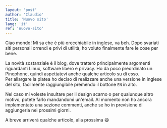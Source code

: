 ```yaml
---
layout: 'post'
author: 'Claudio'
title: 'Nuovo sito'
lang: 'it'
ref: 'nuovo-sito'
---
```


Ciao mondo! Mi sa che è più orecchiabile in inglese, va beh.
Dopo svariati siti personali orrendi e privi di utilità, ho voluto finalmente fare le cose per bene.

La novità sostanziale è il blog, dove tratterò principalmente argomenti riguardanti Linux, software libero e privacy.
Ho da poco preordinato un Pinephone, quindi aspettatevi anche qualche articolo su di esso.  
Per allargare la platea ho deciso di realizzare anche una versione in inglese del sito, facilmente raggiungibile premendo il bottone `EN` in alto.

Nel caso mi voleste insultare per il design scarno o per qualunque altro motivo, potete farlo mandandomi un'email. 
Al momento non ho ancora implementato una sezione commenti, anche se ho in previsione di aggiungerla nei prossimi giorni.

A breve arriverà qualche articolo, alla prossima 😄

 
